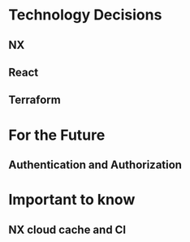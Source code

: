 # Technology Decisions

## NX

## React

## Terraform


# For the Future

## Authentication and Authorization


# Important to know

## NX cloud cache and CI
